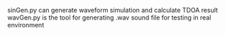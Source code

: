sinGen.py can generate waveform simulation and calculate TDOA result
wavGen.py is the tool for generating .wav sound file for testing in real environment